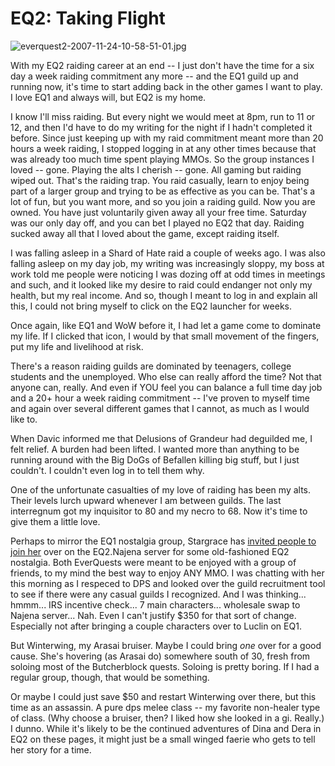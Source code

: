 # EQ2: Taking Flight

![everquest2-2007-11-24-10-58-51-01.jpg](http://westkarana.com/wp-content/uploads/2007/11/everquest2-2007-11-24-10-58-51-01.jpg)

With my EQ2 raiding career at an end -- I just don't have the time for a six day a week raiding commitment any more -- and the EQ1 guild up and running now, it's time to start adding back in the other games I want to play. I love EQ1 and always will, but EQ2 is my home.

I know I'll miss raiding. But every night we would meet at 8pm, run to 11 or 12, and then I'd have to do my writing for the night if I hadn't completed it before. Since just keeping up with my raid commitment meant more than 20 hours a week raiding, I stopped logging in at any other times because that was already too much time spent playing MMOs. So the group instances I loved -- gone. Playing the alts I cherish -- gone. All gaming but raiding wiped out. That's the raiding trap. You raid casually, learn to enjoy being part of a larger group and trying to be as effective as you can be. That's a lot of fun, but you want more, and so you join a raiding guild. Now you are owned. You have just voluntarily given away all your free time. Saturday was our only day off, and you can bet I played no EQ2 that day. Raiding sucked away all that I loved about the game, except raiding itself.

I was falling asleep in a Shard of Hate raid a couple of weeks ago. I was also falling asleep on my day job, my writing was increasingly sloppy, my boss at work told me people were noticing I was dozing off at odd times in meetings and such, and it looked like my desire to raid could endanger not only my health, but my real income. And so, though I meant to log in and explain all this, I could not bring myself to click on the EQ2 launcher for weeks.

Once again, like EQ1 and WoW before it, I had let a game come to dominate my life. If I clicked that icon, I would by that small movement of the fingers, put my life and livelihood at risk.

There's a reason raiding guilds are dominated by teenagers, college students and the unemployed. Who else can really afford the time? Not that anyone can, really. And even if YOU feel you can balance a full time day job and a 20+ hour a week raiding commitment -- I've proven to myself time and again over several different games that I cannot, as much as I would like to.

When Davic informed me that Delusions of Grandeur had deguilded me, I felt relief. A burden had been lifted. I wanted more than anything to be running around with the Big DoGs of Befallen killing big stuff, but I just couldn't. I couldn't even log in to tell them why.

One of the unfortunate casualties of my love of raiding has been my alts. Their levels lurch upward whenever I am between guilds. The last interregnum got my inquisitor to 80 and my necro to 68. Now it's time to give them a little love.

Perhaps to mirror the EQ1 nostalgia group, Stargrace has [invited people to join her](http://mmoquests.com/2008/05/07/a-monk-defiler-and-swashbuckler-walk-into-a-bar/) over on the EQ2.Najena server for some old-fashioned EQ2 nostalgia. Both EverQuests were meant to be enjoyed with a group of friends, to my mind the best way to enjoy ANY MMO. I was chatting with her this morning as I respeced to DPS and looked over the guild recruitment tool to see if there were any casual guilds I recognized. And I was thinking... hmmm... IRS incentive check... 7 main characters... wholesale swap to Najena server... Nah. Even I can't justify $350 for that sort of change. Especially not after bringing a couple characters over to Luclin on EQ1.

But Winterwing, my Arasai bruiser. Maybe I could bring *one* over for a good cause. She's hovering (as Arasai do) somewhere south of 30, fresh from soloing most of the Butcherblock quests. Soloing is pretty boring. If I had a regular group, though, that would be something.

Or maybe I could just save $50 and restart Winterwing over there, but this time as an assassin. A pure dps melee class -- my favorite non-healer type of class. (Why choose a bruiser, then? I liked how she looked in a gi. Really.) I dunno. While it's likely to be the continued adventures of Dina and Dera in EQ2 on these pages, it might just be a small winged faerie who gets to tell her story for a time.

